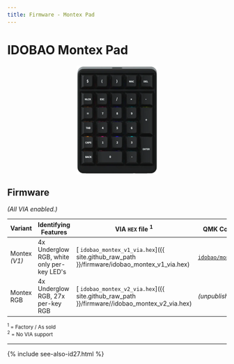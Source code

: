 ```yaml
---
title: Firmware - Montex Pad
---
```


# IDOBAO Montex Pad

<img src="../assets/img/idobao-id27.png" height="250" width="auto" style="display:block;margin-left:auto;margin-right:auto;">

## Firmware

*(All VIA enabled.)*

| Variant | Identifying Features  | VIA `HEX` file <sup>1</sup> | QMK Config<sup>2</sup> | Source Location |
|---------|-----------------------|-----------------------------|------------------------|:---------------:|
| Montex *(V1)* | 4x Underglow RGB, white only per-key LED's          | [<i class="fas fa-microchip"></i> `idobao_montex_v1_via.hex`]({{ site.github_raw_path }}/firmware/idobao_montex_v1_via.hex) | [<i class="fas fa-cog"></i> `idobao/montex/v1`](https://config.qmk.fm/#/idobao/montex/v1/LAYOUT_numpad_6x5) | [<i class="fab fa-github"></i> QMK]({{ site.github_qmk_path }}/montex/v1) |
| Montex RGB    | 4x Underglow RGB, 27x per-key RGB                   | [<i class="fas fa-microchip"></i> `idobao_montex_v2_via.hex`]({{ site.github_raw_path }}/firmware//idobao_montex_v2_via.hex) | *(unpublished)* | *(unpublished)* |

<small class="text-muted"><sup>1</sup> = Factory / As sold<br>
<sup>2</sup> = <i class="fas fa-exclamation-triangle"></i> No VIA support</small>

---

{% include see-also-id27.html %}

